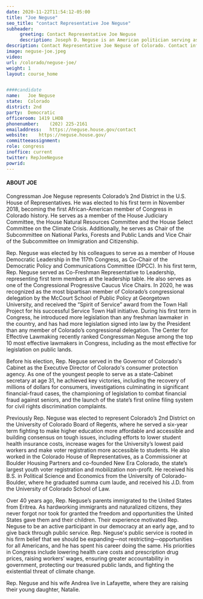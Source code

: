 ```yaml
---
date: 2020-11-22T11:54:12-05:00
title: "Joe Neguse"
seo_title: "contact Representative Joe Neguse"
subheader:
     greeting: Contact Representative Joe Neguse 
     description: Joseph D. Neguse is an American politician serving as the U.S. Representative for Colorado's 2nd congressional district since 2019. A member of the Democratic Party, he previously was a Regent of the University of Colorado from 2008 to 2015.
description: Contact Representative Joe Neguse of Colorado. Contact information for Joe Neguse includes email address, phone number, and mailing address.
image: neguse-joe.jpeg
video: 
url: /colorado/neguse-joe/
weight: 1
layout: course_home


####candidate
name:	Joe Neguse
state:	Colorado
district: 2nd
party:	Democratic
officeroom:	1419 LHOB
phonenumber:	(202) 225-2161
emailaddress:	https://neguse.house.gov/contact
website:	https://neguse.house.gov/
committeeassignment: 
role: congress
inoffice: current
twitter: RepJoeNeguse
powrid: 
---
```

#### ABOUT JOE
Congressman Joe Neguse represents Colorado’s 2nd District in the U.S. House of Representatives. He was elected to his first term in November 2018, becoming the first African-American member of Congress in Colorado history. He serves as a member of the House Judiciary Committee, the House Natural Resources Committee and the House Select Committee on the Climate Crisis. Additionally, he serves as Chair of the Subcommittee on National Parks, Forests and Public Lands and Vice Chair of the Subcommittee on Immigration and Citizenship. 

Rep. Neguse was elected by his colleagues to serve as a member of House Democratic Leadership in the 117th Congress, as Co-Chair of the Democratic Policy and Communications Committee (DPCC). In his first term, Rep. Neguse served as Co-Freshman Representative to Leadership, representing first term members at the leadership table. He also serves as one of the Congressional Progressive Caucus Vice Chairs. In 2020, he was recognized as the most bipartisan member of Colorado’s congressional delegation by the McCourt School of Public Policy at Georgetown University, and received the “Spirit of Service” award from the Town Hall Project for his successful Service Town Hall initiative. During his first term in Congress, he introduced more legislation than any freshman lawmaker in the country, and has had more legislation signed into law by the President than any member of Colorado’s congressional delegation. The Center for Effective Lawmaking recently ranked Congressman Neguse among the top 10 most effective lawmakers in Congress, including as the most effective for legislation on public lands. 

Before his election, Rep. Neguse served in the Governor of Colorado's Cabinet as the Executive Director of Colorado's consumer protection agency. As one of the youngest people to serve as a state-Cabinet secretary at age 31, he achieved key victories, including the recovery of millions of dollars for consumers, investigations culminating in significant financial-fraud cases, the championing of legislation to combat financial fraud against seniors, and the launch of the state’s first online filing system for civil rights discrimination complaints.   

Previously Rep. Neguse was elected to represent Colorado’s 2nd District on the University of Colorado Board of Regents, where he served a six-year term fighting to make higher education more affordable and accessible and building consensus on tough issues, including efforts to lower student health insurance costs, increase wages for the University’s lowest paid workers and make voter registration more accessible to students. He also worked in the Colorado House of Representatives, as a Commissioner at Boulder Housing Partners and co-founded New Era Colorado, the state’s largest youth voter registration and mobilization non-profit. He received his B.S. in Political Science and Economics from the University of Colorado-Boulder, where he graduated summa cum laude, and received his J.D. from the University of Colorado School of Law. 

Over 40 years ago, Rep. Neguse’s parents immigrated to the United States from Eritrea. As hardworking immigrants and naturalized citizens, they never forgot nor took for granted the freedom and opportunities the United States gave them and their children. Their experience motivated Rep. Neguse to be an active participant in our democracy at an early age, and to give back through public service. Rep. Neguse's public service is rooted in his firm belief that we should be expanding—not restricting—opportunities for all Americans, and he has spent his career doing the same. His priorities in Congress include lowering health care costs and prescription drug prices, raising workers’ wages, ensuring greater accountability in government, protecting our treasured public lands, and fighting the existential threat of climate change.

Rep. Neguse and his wife Andrea live in Lafayette, where they are raising their young daughter, Natalie. 

